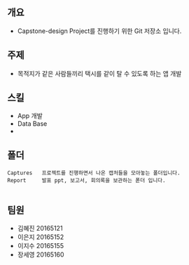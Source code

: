 ## 개요
- Capstone-design Project를 진행하기 위한 Git 저장소 입니다.

## 주제
- 목적지가 같은 사람들끼리 택시를 같이 탈 수 있도록 하는 앱 개발

## 스킬
- App 개발
- Data Base
-

## 폴더
```
Captures   프로젝트를 진행하면서 나온 캡처들을 모아놓는 폴더입니다.
Report     발표 ppt, 보고서, 회의록을 보관하는 폳더 입니다.


```

## 팀원
- 김혜진 20165121
- 이은지 20165152
- 이지수 20165155
- 장세영 20165160
